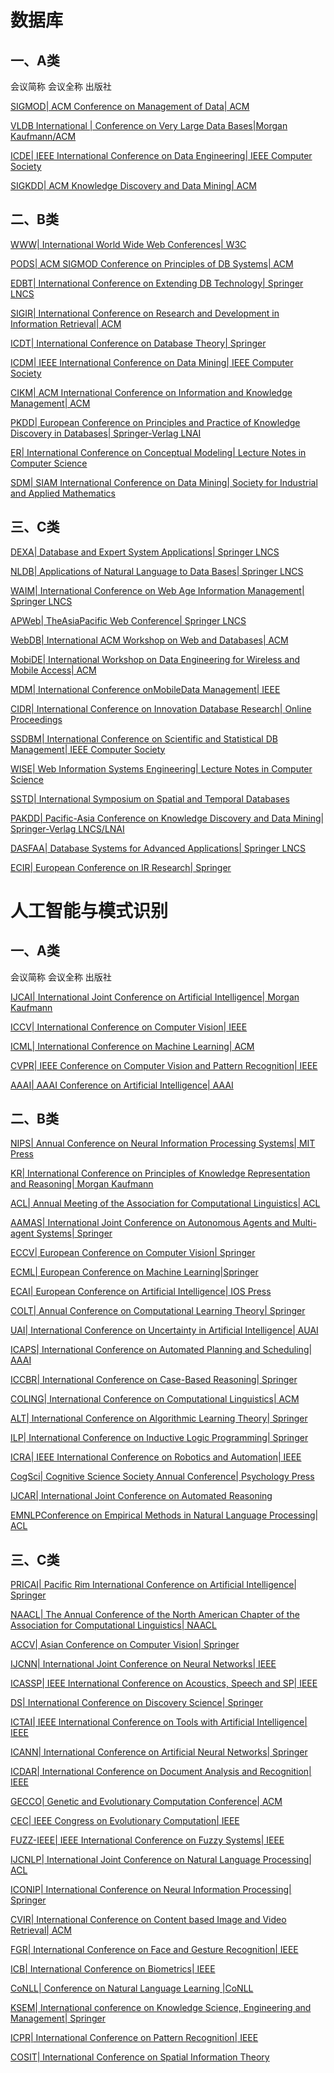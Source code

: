 
# 数据库 

## 一、A类

会议简称   会议全称  出版社

[SIGMOD| ACM Conference on Management of Data| ACM](http://www.sigmod.org)

[VLDB International | Conference on Very Large Data Bases|Morgan Kaufmann/ACM](http://www.vldb.org)

[ICDE| IEEE International Conference on Data Engineering| IEEE Computer Society](http://www.icde.org/)

[SIGKDD| ACM Knowledge Discovery and Data Mining| ACM](http://www.acm.org/sigkdd/)

 
## 二、B类

[WWW| International World Wide Web Conferences| W3C](http://www.informatik.uni-trier.de/~ley/db/conf/www/index.html)

[PODS| ACM SIGMOD Conference on Principles of DB Systems| ACM](http://www.informatik.uni-trier.de/~ley/db/conf/icde/)

[EDBT| International Conference on Extending DB Technology| Springer  LNCS](http://www.edbt.org/)

[SIGIR| International Conference on Research and Development in Information Retrieval| ACM](http://www.acm.org/sigir/)

[ICDT| International Conference on Database Theory| Springer](http://alpha.uhasselt.be/~lucp1080/icdt/)

[ICDM| IEEE International Conference on Data Mining| IEEE Computer Society](http://www.cs.uvm.edu/~icdm/)

[CIKM| ACM International Conference on Information and Knowledge Management| ACM](http://www.cikm.org/)

[PKDD| European Conference on Principles and Practice of Knowledge Discovery in Databases| Springer-Verlag LNAI](http://www.ecmlpkdd2008.org/)

[ER| International Conference on Conceptual Modeling| Lecture Notes in Computer Science](http://www.er.byu.edu/)

[SDM| SIAM International Conference on Data Mining| Society for Industrial and Applied Mathematics](http://www.siam.org/)

 

## 三、C类

[DEXA| Database and Expert System Applications| Springer LNCS](http://www.dexa.org/)

[NLDB| Applications of Natural Language to Data Bases| Springer LNCS](http://www.nldb.org/)

[WAIM| International Conference on Web Age Information Management| Springer LNCS](http://www.informatik.uni-trier.de/~ley/db/conf/waim/index.html)

[APWeb| TheAsiaPacific Web Conference| Springer LNCS](http://www.informatik.uni-trier.de/~ley/db/conf/apweb/index.html)

[WebDB| International ACM Workshop on Web and Databases| ACM](http://webdb2008.como.polimi.it/)

[MobiDE| International Workshop on Data Engineering for Wireless and Mobile Access| ACM](http://www.cs.fsu.edu/mobide09/)

[MDM| International Conference onMobileData Management| IEEE](http://adslab.cs.nctu.edu.tw/mdm2009/)

[CIDR| International Conference on Innovation Database Research| Online Proceedings](http://www.cidrdb.org/)

[SSDBM| International Conference on Scientific and Statistical DB Management| IEEE Computer Society](http://www.ssdbm.org/)

[WISE| Web Information Systems Engineering| Lecture Notes in Computer Science](http://www.informatik.uni-trier.de/~ley/db/conf/wise/index.html)

[SSTD| International Symposium on Spatial and Temporal Databases](http:www.informatik.uni-trier.de/~ley/db/conf/ssd/index.html)

[PAKDD| Pacific-Asia Conference on Knowledge Discovery and Data Mining| Springer-Verlag LNCS/LNAI](http://www.informatik.uni-trier.de/~ley/db/conf/pakdd/index.html)

[ DASFAA| Database Systems for Advanced Applications| Springer  LNCS](http://www.informatik.uni-trier.de/~ley/db/conf/dasfaa/index.html)

[ ECIR| European Conference on IR Research| Springer](http://ecir2007.fub.it/)

 

 

# 人工智能与模式识别

## 一、A类

会议简称  会议全称   出版社

[IJCAI| International Joint Conference on Artificial Intelligence| Morgan Kaufmann](http://www.ijcai.org)

[ICCV| International Conference on Computer Vision| IEEE](http://iccv2007.rutgers.edu/)

[ICML| International Conference on Machine Learning| ACM](http://oregonstate.edu/conferences/icml2007/)

[CVPR| IEEE Conference on Computer Vision and Pattern Recognition| IEEE](http://www.cvpr.org/)

[AAAI| AAAI Conference on Artificial Intelligence| AAAI](http://www.aaai.org)

 

## 二、B类

[NIPS| Annual Conference on Neural Information Processing Systems| MIT Press](http://www.nips.cc)

[KR| International Conference on Principles of Knowledge Representation and Reasoning| Morgan Kaufmann](http://www.kr.org/)

[ACL| Annual Meeting of the Association for Computational Linguistics| ACL](http://www.aclweb.org/)

[AAMAS| International Joint Conference on Autonomous Agents and Multi-agent Systems| Springer](http://www.aamas2007.org/)

[ECCV| European Conference on Computer Vision| Springer](http://eccv2008.inrialpes.fr/)

[ECML| European Conference on Machine Learning|Springer](http://www.ecmlpkdd2008.org)

[ECAI| European Conference on Artificial Intelligence| IOS Press](http://www.ece.upatras.gr/ecai2008/)

[COLT| Annual Conference on Computational Learning Theory| Springer](http://www.learningtheory.org/colt2007/)

[UAI| International Conference on Uncertainty in Artificial Intelligence| AUAI](http://auai.org/)

[ICAPS| International Conference on Automated Planning and Scheduling| AAAI](http://icaps07.icaps-conference.org/)

[ICCBR| International Conference on Case-Based Reasoning| Springer](http://www.iccbr.org/)

[COLING| International Conference on Computational Linguistics| ACM](http://www.coling2008.org.uk/)

[ALT| International Conference on Algorithmic Learning Theory| Springer](http://www-alg.ist.hokudai.ac.jp/~thomas/ALT07/alt07.jhtml)

[ILP| International Conference on Inductive Logic Programming| Springer](http://oregonstate.edu/conferences/ilp2007/)

[ICRA| IEEE International Conference on Robotics and Automation| IEEE](http://www.icra07.org/)

[CogSci| Cognitive Science Society Annual Conference| Psychology Press](http://www.cognitivesciencesociety.org/cogsci.html)

[IJCAR| International Joint Conference on Automated Reasoning]()

[EMNLPConference on Empirical Methods in Natural Language Processing| ACL](http://www.cs.jhu.edu/~yarowsky/SIGDAT/emnlp06.html)

 

## 三、C类

[PRICAI| Pacific Rim International Conference on Artificial Intelligence| Springer](http://www.pricai.org/)

[NAACL| The Annual Conference of the North American Chapter of the Association for Computational Linguistics| NAACL](http://www.cs.rochester.edu/meetings/hlt-naacl07/)

[ACCV| Asian Conference on Computer Vision| Springer](http://www.am.sanken.osaka-u.ac.jp/ACCV2007/)

[IJCNN| International Joint Conference on Neural Networks| IEEE](http://www.ijcnn2007.org/)

[ICASSP| IEEE International Conference on Acoustics, Speech and SP| IEEE](http://www.icassp2007.org/)

[DS| International Conference on Discovery Science| Springer](http://www.i.kyushu-u.ac.jp/~ds07/)

[ICTAI| IEEE International Conference on Tools with Artificial Intelligence| IEEE](http://ictai07.ceid.upatras.gr/)

[ICANN| International Conference on Artificial Neural Networks| Springer](http://www.icann2007.org/)

[ICDAR| International Conference on Document Analysis and Recognition| IEEE](http://www.icdar2007.org/)

[GECCO| Genetic and Evolutionary Computation Conference| ACM](http://www.sigevo.org/gecco-2006/index.html)

[CEC| IEEE Congress on Evolutionary Computation| IEEE](http://cec2007.nus.edu.sg/)

[FUZZ-IEEE| IEEE International Conference on Fuzzy Systems| IEEE](http://www.fuzzieee2007.org/)

[IJCNLP| International Joint Conference on Natural Language Processing| ACL](http://www.ijcnlp2008.org/)

[ICONIP| International Conference on Neural Information Processing| Springer](http://www.iconip07.org/)

[CVIR| International Conference on Content based Image and Video Retrieval| ACM]()

 

[FGR| International Conference on Face and Gesture Recognition| IEEE]()


[ICB| International Conference on Biometrics| IEEE]()

[CoNLL| Conference on Natural Language Learning |CoNLL](http://www.cnts.ua.ac.be/conll2007/)

[KSEM| International conference on Knowledge Science, Engineering and Management| Springer](http://www.deakin.edu.au/scitech/eit/ksem07/)

[ICPR| International Conference on Pattern Recognition| IEEE](www.icpr2008.org/)

[COSIT| International Conference on Spatial Information Theory]()
